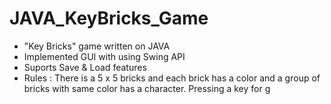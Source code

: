# JAVA_KeyBricks_Game
- "Key Bricks" game written on JAVA
- Implemented GUI with using Swing API
- Suports Save & Load features
- Rules : There is a 5 x 5 bricks and each brick has a color and a group of bricks with same color has a character. Pressing a key for g

